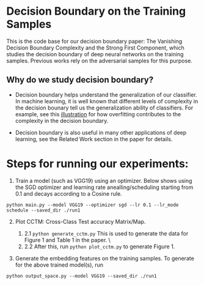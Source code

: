 # Decision Boundary on the Training Samples
This is the code base for our decision boundary paper: The Vanishing Decision Boundary Complexity and the Strong First Component, which studies the decision boundary of deep neural networks on the training samples. Previous works rely on the adversarial samples for this purpose. 

## Why do we study decision boundary?
- Decision boundary helps understand the generalization of our classifier. In machine learning, it is well known that different levels of complexity in the decision bounary tell us the generalization ability of classifiers. For example, see this [illustration](https://en.wikipedia.org/wiki/Overfitting#/media/File:Overfitting.svg) for how overfitting contributes to the complexity in the decision boundary.

- Decision boundary is also useful in many other applications of deep learning, see the Related Work section in the paper for details.

# Steps for running our experiments:

1. Train a model (such as VGG19) using an optimizer. Below shows using the SGD optimizer and learning rate anealling/scheduling starting from 0.1 and decays according to a Cosine rule. 

`python main.py --model VGG19 --optimizer sgd --lr 0.1 --lr_mode schedule --saved_dir ./run1`

2. Plot CCTM: Cross-Class Test accuracy Matrix/Map. 
   1. 2.1 `python generate_cctm.py` This is used to generate the data for Figure 1 and Table 1 in the paper. \
   2. 2.2 After this, run `python plot_cctm.py` to generate Figure 1. 

3. Generate the embedding features on the training samples. To generate for the above trained model(s), run 
 
`python output_space.py --model VGG19 --saved_dir ./run1`











